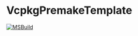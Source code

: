 VcpkgPremakeTemplate
====================
[![MSBuild](https://github.com/Der-Joscha/VcpkgPremakeTemplate/actions/workflows/msbuild.yml/badge.svg)](https://github.com/Der-Joscha/VcpkgPremakeTemplate/actions/workflows/msbuild.yml)
